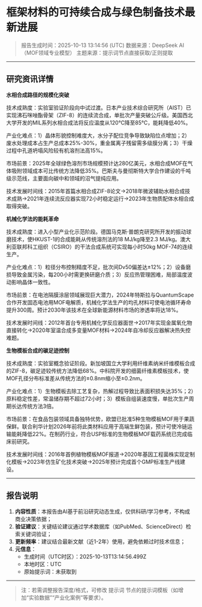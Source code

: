 # 框架材料的可持续合成与绿色制备技术最新进展

> 报告生成时间：2025-10-13 13:14:56 (UTC)
> 数据来源：DeepSeek AI（MOF领域专业模型）
> 主题来源：提示词节点直接获取/正则提取

---

## 研究资讯详情
**水相合成路径的规模化突破**

技术成熟度：实验室验证阶段向中试过渡。日本产业技术综合研究所（AIST）已实现沸石咪唑酯骨架（ZIF-8）的连续流合成，单批次产量突破公斤级。美国西北大学开发的MIL系列水相合成法将反应温度从120℃降至85℃，能耗降低40%。

产业化难点：1）晶体形貌控制难度大，水分子配位竞争导致缺陷位点增加；2）废水处理成本占生产总成本25%-30%，重金属离子残留需多级膜分离；3）干燥过程中孔道坍塌风险较有机溶剂法高15%。

市场前景：2025年全球绿色溶剂市场规模预计达280亿美元，水相合成MOF在气体吸附领域成本可比传统方法降低35%。巴斯夫与曼彻斯特大学合作建设的千吨级示范线，主要面向碳中和领域的沼气提纯应用。

技术发展时间线：2015年首篇水相合成ZIF-8论文→2018年微波辅助水相合成技术成熟→2021年连续流反应器实现72小时稳定运行→2023年生物质配体水相合成取得突破。

**机械化学法的能耗革命**

技术成熟度：进入小型产业化示范阶段。德国马克斯·普朗克研究所开发的振动球磨技术，使HKUST-1的合成能耗从传统溶剂法的18 MJ/kg降至2.3 MJ/kg。澳大利亚联邦科工组织（CSIRO）的干法合成系统可实现每小时50kg MOF-74的连续生产。

产业化难点：1）粒径分布控制精度不足，批次间Dv50偏差达±12%；2）设备磨损导致金属污染，每200小时需更换研磨介质；3）反应热管理困难，局部温度波动影响晶体一致性。

市场前景：在电池隔膜涂层领域展现巨大潜力，2024年特斯拉与QuantumScape合作开发固态电池用MOF电解质，机械化学法生产的均孔材料可使电池循环寿命提升300周。预计2030年该技术在全球新能源材料市场的渗透率将达18%。

技术发展时间线：2012年首台专用机械化学反应器面世→2017年实现金属氧化物直接转化→2020年室温合成多变量MOF材料→2024年自冷却反应器解决热失控难题。

**生物模板合成的碳足迹控制**

技术成熟度：实验室概念验证阶段。新加坡国立大学利用纤维素纳米纤维模板合成的ZIF-8，碳足迹较传统方法降低68%。中科院开发的细菌纤维素模板技术，使MOF孔径分布标准差从传统方法的±0.8nm缩小至±0.2nm。

产业化难点：1）生物模板去除工艺复杂，热解过程导致比表面积损失达35%；2）原料稳定性差，常温储存期不超过72小时；3）模板自组装速度慢，单批次生产周期长达传统方法3倍。

市场前景：在食品包装领域具备独特优势，欧盟已批准5种生物模板MOF用于果蔬保鲜。联合利华计划2026年前将此类材料应用于高端生鲜包装，预计可使冷链运输能耗降低22%。在制药行业，符合USP标准的生物模板MOF载药系统已完成临床前研究。

技术发展时间线：2016年首例植物模板MOF报道→2020年基因工程菌株实现定制化模板→2023年仿生矿化技术突破→2025年预计完成首个GMP标准生产线建设。

---

## 报告说明
1. **内容性质**：本报告由AI基于前沿研究动态生成，仅供科研/学习参考，不构成商业决策依据；
2. **验证建议**：关键结论建议通过学术数据库（如PubMed、ScienceDirect）检索关键词验证；
3. **更新频率**：建议结合最新文献（近1-2年）使用，避免依赖过时技术信息；
4. **元信息**：
   - 生成时间（UTC时区）：2025-10-13T13:14:56.499Z
   - 本地时区：UTC
   - 原始提示词：未获取到

---

> 注：若需调整报告深度/格式，可修改 提示词 节点的提示词模板（如增加“实验数据”“产业化案例”等要求）。